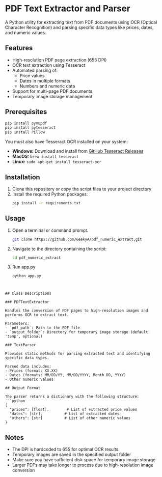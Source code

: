 # PDF Text Extractor and Parser

A Python utility for extracting text from PDF documents using OCR (Optical Character Recognition) and parsing specific data types like prices, dates, and numeric values.

## Features

- High-resolution PDF page extraction (655 DPI)
- OCR text extraction using Tesseract
- Automated parsing of:
  - Price values
  - Dates in multiple formats
  - Numbers and numeric data
- Support for multi-page PDF documents
- Temporary image storage management

## Prerequisites

```bash
pip install pymupdf
pip install pytesseract
pip install Pillow
```

You must also have Tesseract OCR installed on your system:

- **Windows:** Download and install from [GitHub Tesseract Releases](https://github.com/UB-Mannheim/tesseract/wiki)
- **MacOS:** `brew install tesseract`
- **Linux:** `sudo apt-get install tesseract-ocr`

## Installation

1. Clone this repository or copy the script files to your project directory
2. Install the required Python packages:
   ```bash
   pip install -r requirements.txt
   ```

## Usage

1. Open a terminal or command prompt.
   ```bash
   git clone https://github.com/GeekyA/pdf_numeric_extract.git
   ```
2. Navigate to the directory containing the script:
   ```bash
   cd pdf_numeric_extract
   ```
3. Run app.py
   ```bash
   python app.py
  ```


## Class Descriptions

### PDFTextExtractor

Handles the conversion of PDF pages to high-resolution images and performs OCR to extract text.

Parameters:
- `pdf_path`: Path to the PDF file
- `output_folder`: Directory for temporary image storage (default: 'temp', optional)

### TextParser

Provides static methods for parsing extracted text and identifying specific data types.

Parsed data includes:
- Prices (format: XX.XX)
- Dates (formats: MM/DD/YY, MM/DD/YYYY, Month DD, YYYY)
- Other numeric values

## Output Format

The parser returns a dictionary with the following structure:
```python
{
    "prices": [float],        # List of extracted price values
    "dates": [str],          # List of extracted dates
    "others": [str]          # List of other numeric values
}
```

## Notes

- The DPI is hardcoded to 655 for optimal OCR results
- Temporary images are saved in the specified output folder
- Make sure you have sufficient disk space for temporary image storage
- Larger PDFs may take longer to process due to high-resolution image conversion
